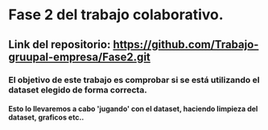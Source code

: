 # Fase 2 del trabajo colaborativo.
## Link del repositorio: https://github.com/Trabajo-gruupal-empresa/Fase2.git
### El objetivo de este trabajo es comprobar si se está utilizando el dataset elegido de forma correcta.
#### Esto lo llevaremos a cabo 'jugando' con el dataset, haciendo limpieza del dataset, graficos etc..
